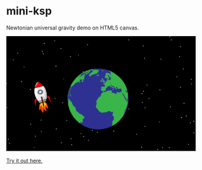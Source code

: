 # mini-ksp
Newtonian universal gravity demo on HTML5 canvas.

![Screenshot](screenshot.png)

[Try it out here.](https://pkbwo9.csb.app/)


